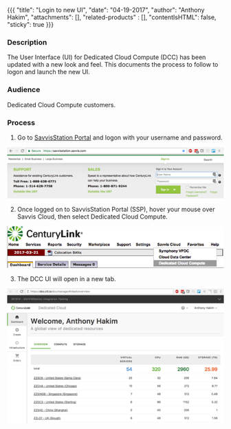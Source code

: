 {{{
  "title": "Login to new UI",
  "date": "04-19-2017",
  "author": "Anthony Hakim",
  "attachments": [],
  "related-products" : [],
  "contentIsHTML": false,
  "sticky": true
}}}

### Description

The User Interface (UI) for Dedicated Cloud Compute (DCC) has been updated with a new look and feel. This documents the process to follow to logon and launch the new UI.

### Audience

Dedicated Cloud Compute customers.

### Process

1. Go to [SavvisStation Portal](https://www.savvisstation.savvis.com/) and logon with your username and password.

  ![SSP Logon](../../images/dcc/dcc-logon-ssp.png)

2. Once logged on to SavvisStation Portal (SSP), hover your mouse over Savvis Cloud, then select Dedicated Cloud Compute.

  ![Launch DCC](../../images/dcc/dcc-launch.png)

3. The DCC UI will open in a new tab.

  ![DCC UI](../../images/dcc/dcc-ui.png)
